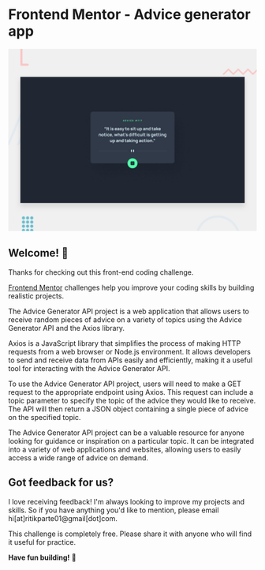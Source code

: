 # Frontend Mentor - Advice generator app

![Design preview for the Advice generator app coding challenge](./design/desktop-preview.jpg)

## Welcome! 👋

Thanks for checking out this front-end coding challenge.

[Frontend Mentor](https://www.frontendmentor.io) challenges help you improve your coding skills by building realistic projects.

The Advice Generator API project is a web application that allows users to receive random pieces of advice on a variety of topics using the Advice Generator API and the Axios library.

Axios is a JavaScript library that simplifies the process of making HTTP requests from a web browser or Node.js environment. It allows developers to send and receive data from APIs easily and efficiently, making it a useful tool for interacting with the Advice Generator API.

To use the Advice Generator API project, users will need to make a GET request to the appropriate endpoint using Axios. This request can include a topic parameter to specify the topic of the advice they would like to receive. The API will then return a JSON object containing a single piece of advice on the specified topic.

The Advice Generator API project can be a valuable resource for anyone looking for guidance or inspiration on a particular topic. It can be integrated into a variety of web applications and websites, allowing users to easily access a wide range of advice on demand.


## Got feedback for us?

I love receiving feedback! I'm always looking to improve my projects and skills. So if you have anything you'd like to mention, please email hi[at]ritikparte01@gmail[dot]com.

This challenge is completely free. Please share it with anyone who will find it useful for practice.

**Have fun building!** 🚀
